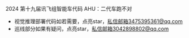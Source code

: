 2024 第十九届讯飞组智能车代码
AHU：二代车跑不对
- 视觉推理部署代码如若需要，点亮star，私信邮箱3475395361@qq.com
- 巡线部分如果有疑问，点亮star，私信邮箱3042898802@qq.com
